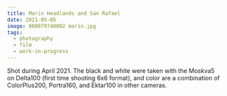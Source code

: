 ```yaml
---
title: Marin Headlands and San Rafael
date: 2021-05-05
image: 000079740002 marin.jpg
tags:
  - photography
  - film
  - work-in-progress
---
```




Shot during April 2021.  The black and white were taken with the Moskva5 on Delta100 (first time shooting 6x6 format),  and color are a combination of ColorPlus200, Portra160, and Ektar100 in other cameras.

<v-img src="000079740002 marin.jpg" alt="bar" :dirp="dir"></v-img>
<v-img src="000079100010 marin.jpg" alt="bar" :dirp="dir"></v-img>
<v-img src="000079730006 marin.jpg" alt="bar" :dirp="dir"></v-img>
<v-img src="000079740001 marin.jpg" alt="bar" :dirp="dir"></v-img>
<v-img src="000079100004.jpg" alt="bar" :dirp="dir"></v-img>
<v-img src="000079100005 marin.jpg" alt="bar" :dirp="dir"></v-img>
<v-img src="000079080011 marin.jpg" alt="bar" :dirp="dir"></v-img>
<v-img src="000079730012 marin.jpg" alt="bar" :dirp="dir"></v-img>
<v-img src="000079100003 marin.jpg" alt="bar" :dirp="dir"></v-img>
<v-img src="000079080015.jpg" alt="bar" :dirp="dir"></v-img>
<v-img src="000079080010 san rafael.jpg" alt="bar" :dirp="dir"></v-img>
<v-img src="000079080004 san rafael.jpg" alt="bar" :dirp="dir"></v-img>
<v-img src="000079080009 san rafael.jpg" alt="bar" :dirp="dir"></v-img>